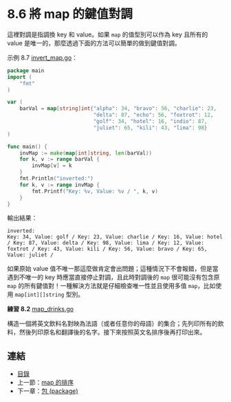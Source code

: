 # 8.6 將 map 的鍵值對調

這裡對調是指調換 key 和 value。如果 `map` 的值型別可以作為 key 且所有的 value 是唯一的，那麼透過下面的方法可以簡單的做到鍵值對調。

示例 8.7 [invert_map.go](examples/chapter_8/invert_map.go)：

```go
package main
import (
	"fmt"
)

var (
	barVal = map[string]int{"alpha": 34, "bravo": 56, "charlie": 23,
							"delta": 87, "echo": 56, "foxtrot": 12,
							"golf": 34, "hotel": 16, "indio": 87,
							"juliet": 65, "kili": 43, "lima": 98}
)

func main() {
	invMap := make(map[int]string, len(barVal))
	for k, v := range barVal {
		invMap[v] = k
	}
	fmt.Println("inverted:")
	for k, v := range invMap {
		fmt.Printf("Key: %v, Value: %v / ", k, v)
	}
}
```

輸出結果：

	inverted:
	Key: 34, Value: golf / Key: 23, Value: charlie / Key: 16, Value: hotel / Key: 87, Value: delta / Key: 98, Value: lima / Key: 12, Value: foxtrot / Key: 43, Value: kili / Key: 56, Value: bravo / Key: 65, Value: juliet /

如果原始 value 值不唯一那這麼做肯定會出問題；這種情況下不會報錯，但是當遇到不唯一的 key 時應當直接停止對調，且此時對調後的 `map` 很可能沒有包含原 `map` 的所有鍵值對！一種解決方法就是仔細檢查唯一性並且使用多值 `map`，比如使用 `map[int][]string` 型別。

**練習 8.2** [map_drinks.go](exercises/chapter_8/map_drinks.go)

構造一個將英文飲料名對映為法語（或者任意你的母語）的集合；先列印所有的飲料，然後列印原名和翻譯後的名字。接下來按照英文名排序後再打印出來。

## 連結

- [目錄](directory.md)
- 上一節：[map 的排序](08.5.md)
- 下一章：[包 (package)](09.0.md)
